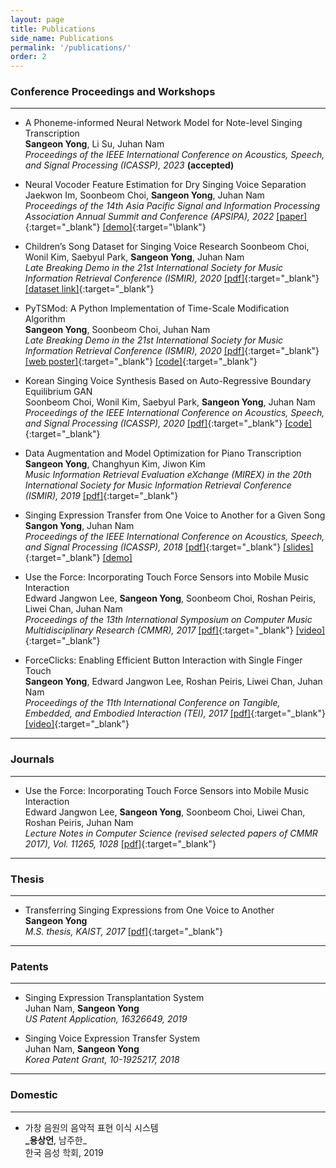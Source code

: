 ```yaml
---
layout: page
title: Publications
side_name: Publications
permalink: '/publications/'
order: 2
---
```


### Conference Proceedings and Workshops

---

- A Phoneme-informed Neural Network Model for Note-level Singing Transcription  
  **Sangeon Yong**, Li Su, Juhan Nam  
  _Proceedings of the IEEE International Conference on Acoustics, Speech, and Signal Processing (ICASSP), 2023_ **(accepted)**

- Neural Vocoder Feature Estimation for Dry Singing Voice Separation
  Jaekwon Im, Soonbeom Choi, **Sangeon Yong**, Juhan Nam  
  _Proceedings of the 14th Asia Pacific Signal and Information Processing Association Annual Summit and Conference (APSIPA), 2022_ [[paper]](https://arxiv.org/abs/2211.15948){:target="\_blank"} [[demo]](https://jakeoneijk.github.io/mel-svs-demopage/){:target="\blank"}

- Children’s Song Dataset for Singing Voice Research
  Soonbeom Choi, Wonil Kim, Saebyul Park, **Sangeon Yong**, Juhan Nam  
  _Late Breaking Demo in the 21st International Society for Music Information Retrieval Conference (ISMIR), 2020_ [[pdf]](choi_ISMIR_LBD_2020.pdf){:target="\_blank"} [[dataset link]](https://zenodo.org/record/4916302){:target="\_blank"}

- PyTSMod: A Python Implementation of Time-Scale Modification Algorithm  
  **Sangeon Yong**, Soonbeom Choi, Juhan Nam  
  _Late Breaking Demo in the 21st International Society for Music Information Retrieval Conference (ISMIR), 2020_ [[pdf]](yong_ISMIR_LBD_2020.pdf){:target="\_blank"} [[web poster]](https://seyong92.github.io/PyTSMod-ISMIR2020LBD){:target="_blank"} [[code]](https://github.com/KAIST-MACLab/PyTSMod){:target="_blank"}

- Korean Singing Voice Synthesis Based on Auto-Regressive Boundary Equilibrium GAN  
  Soonbeom Choi, Wonil Kim, Saebyul Park, **Sangeon Yong**, Juhan Nam  
  _Proceedings of the IEEE International Conference on Acoustics, Speech, and Signal Processing (ICASSP), 2020_ [[pdf]](https://mac.kaist.ac.kr/pubs/ChoiKimParkYongNam-icassp2020.pdf){:target="\_blank"} [[code]](https://github.com/SoonbeomChoi/BEGANSing){:target="_blank"}

- Data Augmentation and Model Optimization for Piano Transcription  
  **Sangeon Yong**, Changhyun Kim, Jiwon Kim  
  _Music Information Retrieval Evaluation eXchange (MIREX) in the 20th International Society for Music Information Retrieval Conference (ISMIR), 2019_ [[pdf]](yong_MIREX_2019.pdf){:target="\_blank"}

- Singing Expression Transfer from One Voice to Another for a Given Song  
  **Sangon Yong**, Juhan Nam  
  _Proceedings of the IEEE International Conference on Acoustics, Speech, and Signal Processing (ICASSP), 2018_ [[pdf]](yong_ICASSP_2018.pdf){:target="\_blank"} [[slides]](yong_ICASSP_2018_slides.pdf){:target="\_blank"} [[demo]](../singing-expression-transfer/)

- Use the Force: Incorporating Touch Force Sensors into Mobile Music Interaction  
  Edward Jangwon Lee, **Sangeon Yong**, Soonbeom Choi, Roshan Peiris, Liwei Chan, Juhan Nam  
  _Proceedings of the 13th International Symposium on Computer Music Multidisciplinary Research (CMMR), 2017_ [[pdf]](lee_CMMR_2017.pdf){:target="\_blank"} [[video]](https://youtu.be/quxAEBEp97Q){:target="_blank"}

- ForceClicks: Enabling Efficient Button Interaction with Single Finger Touch  
  **Sangeon Yong**, Edward Jangwon Lee, Roshan Peiris, Liwei Chan, Juhan Nam  
  _Proceedings of the 11th International Conference on Tangible, Embedded, and Embodied Interaction (TEI), 2017_ [[pdf]](yong_TEI_2017.pdf){:target="\_blank"} [[video]](https://youtu.be/im5fEsX6yHE){:target="_blank"}

---

### Journals

---

- Use the Force: Incorporating Touch Force Sensors into Mobile Music Interaction  
  Edward Jangwon Lee, **Sangeon Yong**, Soonbeom Choi, Liwei Chan, Roshan Peiris, Juhan Nam  
  _Lecture Notes in Computer Science (revised selected papers of CMMR 2017), Vol. 11265, 1028_ [[pdf]](https://link.springer.com/chapter/10.1007/978-3-030-01692-0_38){:target="_blank"}

---

### Thesis

---

- Transferring Singing Expressions from One Voice to Another  
  **Sangeon Yong**  
  _M.S. thesis, KAIST, 2017_ [[pdf]](master-thesis.pdf){:target="\_blank"}

---

### Patents

---

- Singing Expression Transplantation System  
  Juhan Nam, **Sangeon Yong**  
  _US Patent Application, 16326649, 2019_

<!-- - Voice Timbre Conversion System and Method from the Professional Singer to User in Music Recording
  Juhan Nam, **Sangeon Yong**
  _Korea Patent Application, 10-2018-0151531, 2018_ -->

- Singing Voice Expression Transfer System  
  Juhan Nam, **Sangeon Yong**  
  _Korea Patent Grant, 10-1925217, 2018_

---

### Domestic

---

- 가창 음원의 음악적 표현 이식 시스템  
  **\_용상언**, 남주한\_  
  한국 음성 학회, 2019
